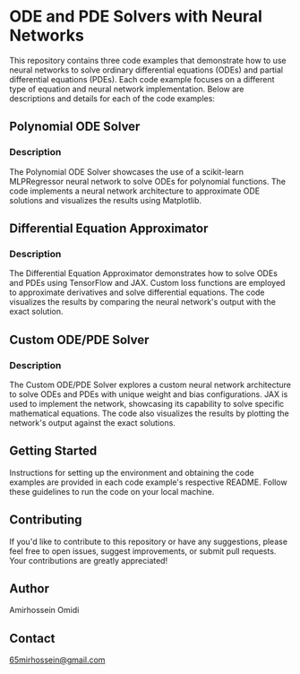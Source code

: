 # ODE and PDE Solvers with Neural Networks

This repository contains three code examples that demonstrate how to use neural networks to solve ordinary differential equations (ODEs) and partial differential equations (PDEs). Each code example focuses on a different type of equation and neural network implementation. Below are descriptions and details for each of the code examples:

## Polynomial ODE Solver

### Description

The Polynomial ODE Solver showcases the use of a scikit-learn MLPRegressor neural network to solve ODEs for polynomial functions. The code implements a neural network architecture to approximate ODE solutions and visualizes the results using Matplotlib.

## Differential Equation Approximator

### Description

The Differential Equation Approximator demonstrates how to solve ODEs and PDEs using TensorFlow and JAX. Custom loss functions are employed to approximate derivatives and solve differential equations. The code visualizes the results by comparing the neural network's output with the exact solution.

## Custom ODE/PDE Solver

### Description

The Custom ODE/PDE Solver explores a custom neural network architecture to solve ODEs and PDEs with unique weight and bias configurations. JAX is used to implement the network, showcasing its capability to solve specific mathematical equations. The code also visualizes the results by plotting the network's output against the exact solutions.

## Getting Started

Instructions for setting up the environment and obtaining the code examples are provided in each code example's respective README. Follow these guidelines to run the code on your local machine.

## Contributing

If you'd like to contribute to this repository or have any suggestions, please feel free to open issues, suggest improvements, or submit pull requests. Your contributions are greatly appreciated!

## Author
Amirhossein Omidi

## Contact
65mirhossein@gmail.com
